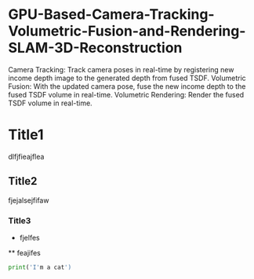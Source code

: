 # GPU-Based-Camera-Tracking-Volumetric-Fusion-and-Rendering-SLAM-3D-Reconstruction
Camera Tracking: Track camera poses in real-time by registering new income depth image to the generated depth from fused TSDF. Volumetric Fusion: With the updated camera pose, fuse the new income depth to the fused TSDF volume in real-time. Volumetric Rendering: Render the fused TSDF volume in real-time.

# Title1

dlfjfieajflea

## Title2
fjejalsejfifaw
### Title3
* fjelfes

** feajifes

```python
print('I'm a cat')
```
